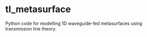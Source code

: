 # tl_metasurface
Python code for modelling 1D waveguide-fed metasurfaces using transmission line theory.
